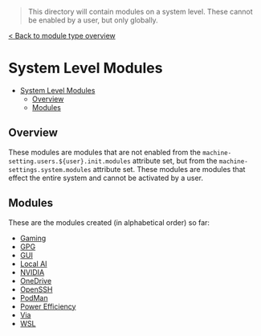 > This directory will contain modules on a system level. These cannot be enabled by a user, but only globally.

[< Back to module type overview](../README.md)

# System Level Modules

- [System Level Modules](#system-level-modules)
  - [Overview](#overview)
  - [Modules](#modules)

## Overview
These modules are modules that are not enabled from the `machine-setting.users.${user}.init.modules` attribute set, but from the `machine-settings.system.modules` attribute set. These modules are modules that effect the entire system and cannot be activated by a user.

## Modules
These are the modules created (in alphabetical order) so far:

- [Gaming](./gaming/README.md)
- [GPG](./gpg/README.md)
- [GUI](./gui/README.md)
- [Local AI](./local-ai/README.md)
- [NVIDIA](./nvidia/README.md)
- [OneDrive](./onedrive/README.md)
- [OpenSSH](./openssh/README.md)
- [PodMan](./podman/README.md)
- [Power Efficiency](./power-efficiency/README.md)
- [Via](./via/README.md)
- [WSL](./wsl/README.md)
